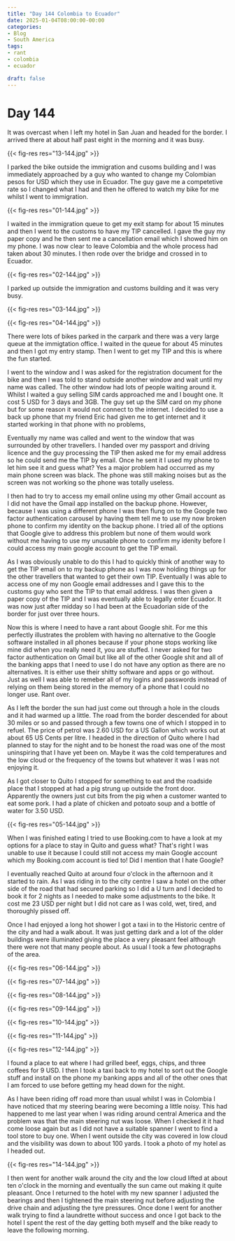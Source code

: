 ```yaml
---
title: "Day 144 Colombia to Ecuador"
date: 2025-01-04T08:00:00-00:00
categories:
- Blog
- South America
tags:
- rant
- colombia
- ecuador

draft: false
---
```


# Day 144

It was overcast when I left my hotel in San Juan and headed for the border. I arrived there at about half past eight in the morning and it was busy. 

{{< fig-res res="13-144.jpg" >}}

I parked the bike outside the immigration and cusoms building and I was immediately approached by a guy who wanted to change my Colombian pesos for USD which they use in Ecuador. The guy gave me a competetive rate so I changed what I had and then he offered to watch my bike for me whilst I went to immigration.

{{< fig-res res="01-144.jpg" >}}

I waited in the immigration queue to get my exit stamp for about 15 minutes and then I went to the customs to have my TIP cancelled. I gave the guy my paper copy and he then sent me a cancellation email which I showed him on my phone. I was now clear to leave Colombia and the whole process had taken about 30 minutes. I then rode over the bridge and crossed in to Ecuador.

{{< fig-res res="02-144.jpg" >}}

I parked up outside the immigration and customs building and it was very busy. 

{{< fig-res res="03-144.jpg" >}}

{{< fig-res res="04-144.jpg" >}}

There were lots of bikes parked in the carpark and there was a very large queue at the immigtation office. I waited in the queue for about 45 minutes and then I got my entry stamp. Then I went to get my TIP and this is where the fun started.

I went to the window and I was asked for the registration document for the bike and then I was told to stand outside another window and wait until my name was called. The other window had lots of people waiting around it. Whilst I waited a guy selling SIM cards approached me and I bought one. It cost 5 USD for 3 days and 3GB. The guy set up the SIM card on my phone but for some reason it would not connect to the internet. I decided to use a back up phone that my friend Eric had given me to get internet and it started working in that phone with no problems,

Eventually my name was called and went to the window that was surrounded by other travellers. I handed over my passport and driving licence and the guy processing the TIP then asked me for my email address so he could send me the TIP by email. Once he sent it I used my phone to let him see it and guess what? Yes a major problem had occurred as my main phone screen was black. The phone was still making noises but as the screen was not working so the phone was totally useless.

I then had to try to access my email online using my other Gmail account as I did not have the Gmail app installed on the backup phone. However, because I was using a different phone I was then flung on to the Google two factor authentication carousel by having them tell me to use my now broken phone to confirm my identity on the backup phone. I tried all of the options that Google give to address this problem but none of them would work without me having to use my unusable phone to confirm my idenity before I could access my main google account to get the TIP email.

As I was obviously unable to do this I had to quickly think of another way to get the TIP email on to my backup phone as I was now holding things up for the other travellers that wanted to get their own TIP. Eventually I was able to access one of my non Google email addresses and I gave this to the customs guy who sent the TIP to that email address. I was then given a paper copy of the TIP and I was eventually able to legally enter Ecuador. It was now just after midday so I had been at the Ecuadorian side of the border for just over three hours.

Now this is where I need to have a rant about Google shit. For me this perfectly illustrates the problem with having no alternative to the Google software installed in all phones because if your phone stops working like mine did when you really need it, you are stuffed. I never asked for two factor authentication on Gmail but like all of the other Google shit and all of the banking apps that I need to use I do not have any option as there are no alternatives. It is either use their shitty software and apps or go without. Just as well I was able to remeber all of my logins and passwords instead of relying on them being stored in the memory of a phone that I could no longer use. Rant over. 

As I left the border the sun had just come out through a hole in the clouds and it had warmed up a little. The road from the border descended for about 30 miles or so and passed through a few towns one of which I stopped in to refuel. The price of petrol was 2.60 USD for a US Gallon which works out at about 65 US Cents per litre. I headed in the direction of Quito where I had planned to stay for the night and to be honest the road was one of the most uninspiring that I have yet been on. Maybe it was the cold temperatures and the low cloud or the frequency of the towns but whatever it was I was not enjoying it.

As I got closer to Quito I stopped for something to eat and the roadside place that I stopped at had a pig strung up outside the front door. Apparently the owners just cut bits from the pig when a customer wanted to eat some pork. I had a plate of chicken and potoato soup and a bottle of water for 3.50 USD.

{{< fig-res res="05-144.jpg" >}}

When I was finished eating I tried to use Booking.com to have a look at my options for a place to stay in Quito and guess what? That's right I was unable to use it because I could still not access my main Google account which my Booking.com account is tied to! Did I mention that I hate Google?

I eventually reached Quito at around four o'clock in the afternoon and it started to rain. As I was riding in to the city centre I saw a hotel on the other side of the road that had secured parking so I did a U turn and I decided to book it for 2 nights as I needed to make some adjustments to the bike. It cost me 23 USD per night but I did not care as I was cold, wet, tired, and thoroughly pissed off.

Once I had enjoyed a long hot shower I got a taxi in to the Historic centre of the city and had a walk about. It was just getting dark and a lot of the older buildings were illuminated giving the place a very pleasant feel although there were not that many people about. As usual I took a few photographs of the area.

{{< fig-res res="06-144.jpg" >}}

{{< fig-res res="07-144.jpg" >}}

{{< fig-res res="08-144.jpg" >}}

{{< fig-res res="09-144.jpg" >}}

{{< fig-res res="10-144.jpg" >}}

{{< fig-res res="11-144.jpg" >}}

{{< fig-res res="12-144.jpg" >}}

I found a place to eat where I had grilled beef, eggs, chips, and three coffees for 9 USD. I then I took a taxi back to my hotel to sort out the Google stuff and install on the phone my banking apps and all of the other ones that I am forced to use before getting my head down for the night.

As I have been riding off road more than usual whilst I was in Colombia I have noticed that my steering bearing were becoming a little noisy. This had happened to me last year when I was riding around central America and the problem was that the main steering nut was loose. When I checked it it had come loose again but as I did not have a suitable spanner I went to find a tool store to buy one. When I went outside the city was covered in low cloud and the visibility was down to about 100 yards. I took a photo of my hotel as I headed out.

{{< fig-res res="14-144.jpg" >}}

I then went for another walk around the city and the low cloud lifted at about ten o'clock in the morning and eventually the sun came out making it quite pleasant. Once I returned to the hotel with my new spanner I adjusted the bearings and then I tightened the main steering nut before adjusting the drive chain and adjusting the tyre pressures. Once done I went for another walk trying to find a laundrette without success and once I got back to the hotel I spent the rest of the day getting both myself and the bike ready to leave the following morning.
